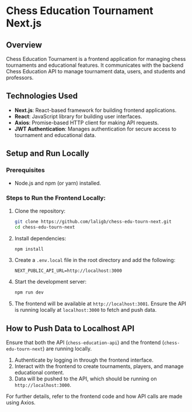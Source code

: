 # Chess Education Tournament Next.js

## Overview

Chess Education Tournament is a frontend application for managing chess tournaments and educational features. It communicates with the backend Chess Education API to manage tournament data, users, and students and professors.

## Technologies Used

- **Next.js**: React-based framework for building frontend applications.
- **React**: JavaScript library for building user interfaces.
- **Axios**: Promise-based HTTP client for making API requests.
- **JWT Authentication**: Manages authentication for secure access to tournament and educational data.

## Setup and Run Locally

### Prerequisites

- Node.js and npm (or yarn) installed.

### Steps to Run the Frontend Locally:

1. Clone the repository:

   ```bash
   git clone https://github.com/laligb/chess-edu-tourn-next.git
   cd chess-edu-tourn-next
   ```

2. Install dependencies:

   ```bash
   npm install
   ```

3. Create a `.env.local` file in the root directory and add the following:

   ```env
   NEXT_PUBLIC_API_URL=http://localhost:3000
   ```

4. Start the development server:

   ```bash
   npm run dev
   ```

5. The frontend will be available at `http://localhost:3001`. Ensure the API is running locally at `localhost:3000` to fetch and push data.

## How to Push Data to Localhost API

Ensure that both the API (`chess-education-api`) and the frontend (`chess-edu-tourn-next`) are running locally.

1. Authenticate by logging in through the frontend interface.
2. Interact with the frontend to create tournaments, players, and manage educational content.
3. Data will be pushed to the API, which should be running on `http://localhost:3000`.

For further details, refer to the frontend code and how API calls are made using Axios.
